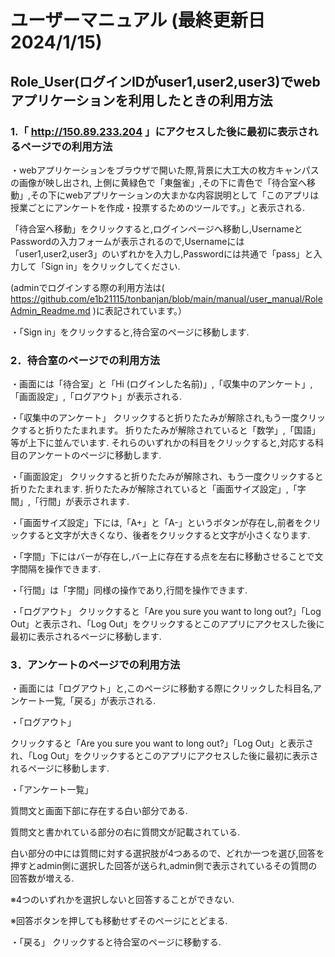 # ユーザーマニュアル (最終更新日 2024/1/15)
## Role_User(ログインIDがuser1,user2,user3)でwebアプリケーションを利用したときの利用方法

### 1.「 http://150.89.233.204 」にアクセスした後に最初に表示されるページでの利用方法
・webアプリケーションをブラウザで開いた際,背景に大工大の枚方キャンパスの画像が映し出され,
上側に黄緑色で「東盤雀」,その下に青色で「待合室へ移動」,その下にwebアプリケーションの大まかな内容説明として「このアプリは授業ごとにアンケートを作成・投票するためのツールです。」と表示される.

「待合室へ移動」をクリックすると,ログインページへ移動し,UsernameとPasswordの入力フォームが表示されるので,Usernameには「user1,user2,user3」のいずれかを入力し,Passwordには共通で「pass」と入力して「Sign in」をクリックしてください.

(adminでログインする際の利用方法は( https://github.com/e1b21115/tonbanjan/blob/main/manual/user_manual/RoleAdmin_Readme.md )に表記されています。）

・「Sign in」をクリックすると,待合室のページに移動します.

### 2．待合室のページでの利用方法
・画面には「待合室」と「Hi (ログインした名前)」,「収集中のアンケート」,「画面設定」,「ログアウト」が表示される.


・「収集中のアンケート」
	クリックすると折りたたみが解除され,もう一度クリックすると折りたたまれます。
	折りたたみが解除されていると「数学」,「国語」等が上下に並んでいます.
	それらのいずれかの科目をクリックすると,対応する科目のアンケートのページに移動します.
	
・「画面設定」
	クリックすると折りたたみが解除され、もう一度クリックすると折りたたまれます.
 折りたたみが解除されていると「画面サイズ設定」,「字間」,「行間」が表示されます.
 
・「画面サイズ設定」下には,「A+」と「A-」というボタンが存在し,前者をクリックすると文字が大きくなり、後者をクリックすると文字が小さくなります.

・「字間」下にはバーが存在し,バー上に存在する点を左右に移動させることで文字間隔を操作できます.

・「行間」は「字間」同様の操作であり,行間を操作できます.

・「ログアウト」
	クリックすると「Are you sure you want to long out?」「Log Out」と表示され、「Log Out」をクリックするとこのアプリにアクセスした後に最初に表示されるページに移動します.

### 3．アンケートのページでの利用方法
・画面には「ログアウト」と,このページに移動する際にクリックした科目名,アンケート一覧,「戻る」が表示される.

・「ログアウト」

クリックすると「Are you sure you want to long out?」「Log Out」と表示され、「Log Out」をクリックするとこのアプリにアクセスした後に最初に表示されるページに移動します.

・「アンケート一覧」

質問文と画面下部に存在する白い部分である.

質問文と書かれている部分の右に質問文が記載されている.

白い部分の中には質問に対する選択肢が4つあるので、どれか一つを選び,回答を押すとadmin側に選択した回答が送られ,admin側で表示されているその質問の回答数が増える.

※4つのいずれかを選択しないと回答することができない.

※回答ボタンを押しても移動せずそのページにとどまる.

・「戻る」
	クリックすると待合室のページに移動する.
